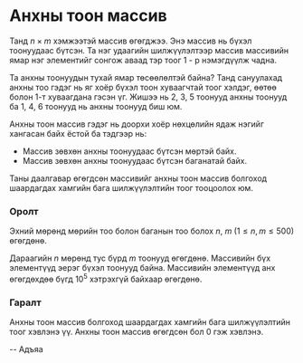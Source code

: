 Анхны тоон массив
=================
Танд $n × m$ хэмжээтэй массив өгөгджээ. Энэ массив нь бүхэл тоонуудаас бүтсэн.
Та нэг удаагийн шилжүүлэлтээр массив массивийн ямар нэг элементийг сонгож аваад
тэр тоог $1$ - р нэмэгдүүлж чадна.

Та анхны тоонуудын тухай ямар төсөөлөлтэй байна? Танд сануулахад анхны тоо гэдэг
нь яг хоёр бүхэл тоон хуваагчтай тоог хэлдэг, өөтөө болон $1$-т хуваагдана гэсэн
үг. Жишээ нь $2$, $3$, $5$ тоонууд анхны тоонууд ба $1$, $4$, $6$ тоонууд нь
анхны тоонууд биш юм.

Анхны тоон массив гэдэг нь доорхи хоёр нөхцөлийн ядаж нэгийг хангасан байх ёстой
ба тэдгээр нь:

 - Массив зөвхөн анхны тоонуудаас бүтсэн мөртэй байх.
 - Массив зөвхөн анхны тоонуудаас бүтсэн баганатай байх.

Таны даалгавар өгөгдсөн массивийг анхны тоон массив болгоход шаардагдах хамгийн
бага шилжүүлэлтийн тоог тооцоолох юм.


### Оролт
Эхний мөрөнд мөрийн тоо болон баганын тоо болох $n$, $m$ ($1 ≤ n, m ≤ 500$)
өгөгдөнө.

Дараагийн $n$ мөрөнд тус бүрд $m$ тоонууд өгөгдөнө. Массивийн бүх элементүүд
эерэг бүхэл тоонууд байна. Массивийн элементүүд анх өгөгдөхдөө бүгд $10^5$
хэтрэхгүй байхаар өгөгдөнө.


### Гаралт
Анхны тоон массив болгоход шаардагдах хамгийн бага шилжүүлэлтийн тоог хэвлэнэ
үү. Анхны тоон массив өгөгдсөн бол $0$ гэж хэвлэнэ.

-- Адъяа
